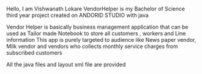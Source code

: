 Hello, I am Vishwanath Lokare 
VendorHelper is my Bachelor of Science third year project created on ANDORID STUDIO with java

Vendor Helper is basically business management application that can be used as Tailor made Notebook to store all customers , workers and Line information
This app is purely targeted to audience like News paper vendor, Milk vendor and vendors who collects monthly service charges from subscribed customers

All the java files and layout xml file are provided
